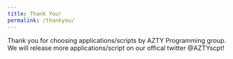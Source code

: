 ```yaml
---
title: Thank You!
permalink: /thankyou/
---
```


Thank you for choosing applications/scripts by AZTY Programming group. We will release more applications/script on our offical twitter @AZTYscpt!
